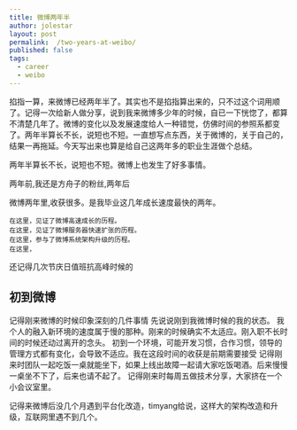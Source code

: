 ```yaml
---
title: 微博两年半
author: jolestar
layout: post
permalink:  /two-years-at-weibo/
published: false
tags:
  - career
  - weibo
---
```


掐指一算，来微博已经两年半了。其实也不是掐指算出来的，只不过这个词用顺了。记得一次给新人做分享，说到我来微博多少年的时候，自已一下恍惚了，都算不清楚几年了。微博的变化以及发展速度给人一种错觉，仿佛时间的参照系都变了。两年半算长不长，说短也不短。一直想写点东西，关于微博的，关于自己的，结果一再拖延。今天写出来也算是给自己这两年多的职业生涯做个总结。

两年半算长不长，说短也不短。微博上也发生了好多事情。

两年前,我还是方舟子的粉丝,两年后

微博两年里,收获很多。是我毕业这几年成长速度最快的两年。

	在这里，见证了微博高速成长的历程。
	在这里，见证了微博服务器快速扩张的历程。
	在这里，参与了微博系统架构升级的历程。
	在这里，

还记得几次节庆日值班抗高峰时候的

## 初到微博
记得刚来微博的时候印象深刻的几件事情
先说说刚到我微博时候的我的状态。
我个人的融入新环境的速度属于慢的那种。刚来的时候确实不太适应。刚入职不长时间的时候还动过离开的念头。
初到一个环境，可能开发习惯，合作习惯，领导的管理方式都有变化，会导致不适应。我在这段时间的收获是前期需要接受
记得刚来时团队一起吃饭一桌就能坐下，如果上线出故障一起请大家吃饭喝酒。后来慢慢一桌坐不下了，后来也请不起了。
记得刚来时每周五做技术分享，大家挤在一个小会议室里。

记得来微博后没几个月遇到平台化改造，timyang给说，这样大的架构改造和升级，互联网里遇不到几个。

